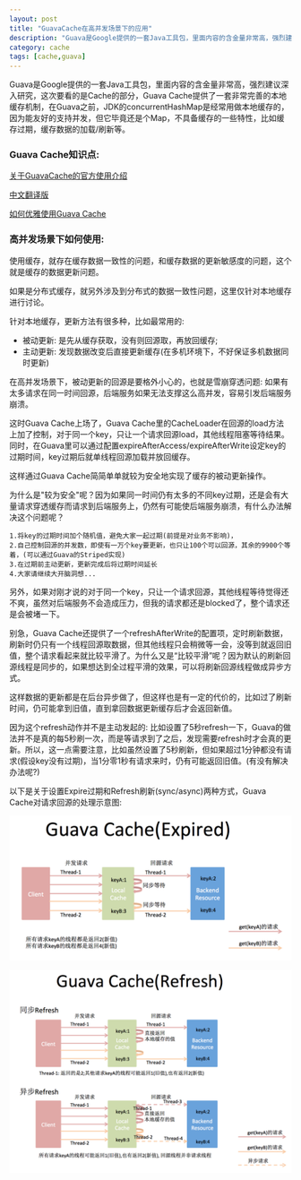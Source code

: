 ```yaml
---
layout: post
title: "GuavaCache在高并发场景下的应用"
description: "Guava是Google提供的一套Java工具包，里面内容的含金量非常高，强烈建议深入研究，这次要看的是Cache的部分，Guava Cache提供了一套非常完善的本地缓存机制。"
category: cache
tags: [cache,guava]
---
```



Guava是Google提供的一套Java工具包，里面内容的含金量非常高，强烈建议深入研究，这次要看的是Cache的部分，Guava Cache提供了一套非常完善的本地缓存机制，在Guava之前，JDK的concurrentHashMap是经常用做本地缓存的，因为能友好的支持并发，但它毕竟还是个Map，不具备缓存的一些特性，比如缓存过期，缓存数据的加载/刷新等。

### Guava Cache知识点: 
[关于GuavaCache的官方使用介绍](https://github.com/google/guava/wiki/CachesExplained) 

[中文翻译版](http://ifeve.com/google-guava-cachesexplained)

[如何优雅使用Guava Cache](http://www.slideshare.net/IgorAnishchenko/clean-code-with-google-guava-jee-conf)

### 高并发场景下如何使用:
使用缓存，就存在缓存数据一致性的问题，和缓存数据的更新敏感度的问题，这个就是缓存的数据更新问题。

如果是分布式缓存，就另外涉及到分布式的数据一致性问题，这里仅针对本地缓存进行讨论。

针对本地缓存，更新方法有很多种，比如最常用的:

* 被动更新: 是先从缓存获取，没有则回源取，再放回缓存;
* 主动更新: 发现数据改变后直接更新缓存(在多机环境下，不好保证多机数据同时更新)

在高并发场景下，被动更新的回源是要格外小心的，也就是雪崩穿透问题: 如果有太多请求在同一时间回源，后端服务如果无法支撑这么高并发，容易引发后端服务崩溃。

这时Guava Cache上场了，Guava Cache里的CacheLoader在回源的load方法上加了控制，对于同一个key，只让一个请求回源load，其他线程阻塞等待结果。同时，在Guava里可以通过配置expireAfterAccess/expireAfterWrite设定key的过期时间，key过期后就单线程回源加载并放回缓存。

这样通过Guava Cache简简单单就较为安全地实现了缓存的被动更新操作。

为什么是"较为安全"呢？因为如果同一时间仍有太多的不同key过期，还是会有大量请求穿透缓存而请求到后端服务上，仍然有可能使后端服务崩溃，有什么办法解决这个问题呢？

	1.将key的过期时间加个随机值，避免大家一起过期(前提是对业务不影响)，
	2.自己控制回源的并发数，即使有一万个key要更新，也只让100个可以回源，其余的9900个等着，(可以通过Guava的Striped实现)
	3.在过期前主动更新，更新完成后将过期时间延长
	4.大家请继续大开脑洞想...
 
另外，如果对刚才说的对于同一个key，只让一个请求回源，其他线程等待觉得还不爽，虽然对后端服务不会造成压力，但我的请求都还是blocked了，整个请求还是会被堵一下。

别急，Guava Cache还提供了一个refreshAfterWrite的配置项，定时刷新数据，刷新时仍只有一个线程回源取数据，但其他线程只会稍微等一会，没等到就返回旧值，整个请求看起来就比较平滑了。为什么又是“比较平滑”呢？因为默认的刷新回源线程是同步的，如果想达到全过程平滑的效果，可以将刷新回源线程做成异步方式。

这样数据的更新都是在后台异步做了，但这样也是有一定的代价的，比如过了刷新时间，仍可能拿到旧值，直到拿回数据更新缓存后才会返回新值。

因为这个refresh动作并不是主动发起的: 比如设置了5秒refresh一下，Guava的做法并不是真的每5秒刷一次，而是等请求到了之后，发现需要refresh时才会真的更新。所以，这一点需要注意，比如虽然设置了5秒刷新，但如果超过1分钟都没有请求(假设key没有过期)，当1分零1秒有请求来时，仍有可能返回旧值。(有没有解决办法呢?)

以下是关于设置Expire过期和Refresh刷新(sync/async)两种方式，Guava Cache对请求回源的处理示意图:

![image](https://raw.githubusercontent.com/Neway6655/neway6655.github.com/master/images/guava-cache/guava-cache-expired.png)

![image](https://raw.githubusercontent.com/Neway6655/neway6655.github.com/master/images/guava-cache/guava-cache-refresh.png)
